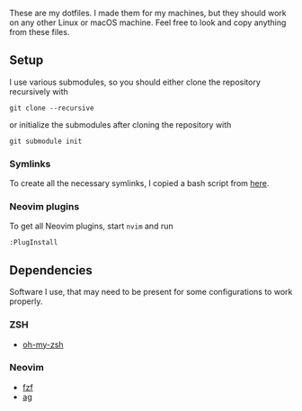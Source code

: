These are my dotfiles.  I made them for my machines, but they should work on any
other Linux or macOS machine.  Feel free to look and copy anything from these
files.

## Setup

I use various submodules, so you should either clone the repository recursively
with

    git clone --recursive

or initialize the submodules after cloning the repository with

    git submodule init

### Symlinks
To create all the necessary symlinks, I copied a bash script from
[here](https://github.com/christopher-l/dotfiles/blob/master/deploy.sh).

### Neovim plugins
To get all Neovim plugins, start `nvim` and run
```
:PlugInstall
```

## Dependencies

Software I use, that may need to be present for some configurations to work
properly.

### ZSH
* [oh-my-zsh](https://ohmyz.sh/)

### Neovim
* [fzf](https://github.com/junegunn/fzf)
* [ag](https://github.com/ggreer/the_silver_searcher)
